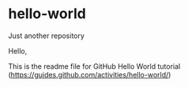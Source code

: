 # hello-world
Just another repository

Hello,

This is the readme file for GitHub Hello World tutorial
(https://guides.github.com/activities/hello-world/)
